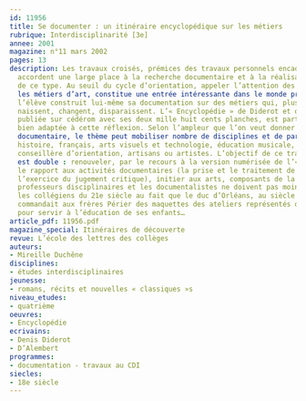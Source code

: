 ```yaml
---
id: 11956
title: Se documenter : un itinéraire encyclopédique sur les métiers
rubrique: Interdisciplinarité [3e]
annee: 2001
magazine: n°11 mars 2002
pages: 13
description: Les travaux croisés, prémices des travaux personnels encadrés au lycée,
  accordent une large place à la recherche documentaire et à la réalisation de dossiers
  de ce type. Au seuil du cycle d’orientation, appeler l’attention des élèves sur
  les métiers d’art, constitue une entrée intéressante dans le monde professionnel :
  l’élève construit lui-même sa documentation sur des métiers qui, plus que les autres,
  naissent, changent, disparaissent. L’« Encyclopédie » de Diderot et d’Alembert,
  publiée sur cédérom avec ses deux mille huit cents planches, est particulièrement
  bien adaptée à cette réflexion. Selon l’ampleur que l’on veut donner au dossier
  documentaire, le thème peut mobiliser nombre de disciplines et de partenaires :
  histoire, français, arts visuels et technologie, éducation musicale, documentaliste,
  conseillère d’orientation, artisans ou artistes. L’objectif de ce travail croisé
  est double : renouveler, par le recours à la version numérisée de l’« Encyclopédie »,
  le rapport aux activités documentaires (la prise et le traitement de l’information,
  l’exercice du jugement critique), initier aux arts, composants de la culture. Les
  professeurs disciplinaires et les documentalistes ne doivent pas moins y sensibiliser
  les collégiens du 21e siècle au fait que le duc d’Orléans, au siècle des Lumières,
  commandait aux frères Périer des maquettes des ateliers représentés dans l’« Encyclopédie »
  pour servir à l’éducation de ses enfants…
article_pdf: 11956.pdf
magazine_special: Itinéraires de découverte
revue: L’école des lettres des collèges
auteurs:
- Mireille Duchêne
disciplines:
- études interdisciplinaires
jeunesse:
- romans, récits et nouvelles « classiques »s
niveau_etudes:
- quatrième
oeuvres:
- Encyclopédie
ecrivains:
- Denis Diderot
- D’Alembert
programmes:
- documentation - travaux au CDI
siecles:
- 18e siècle
---
```

